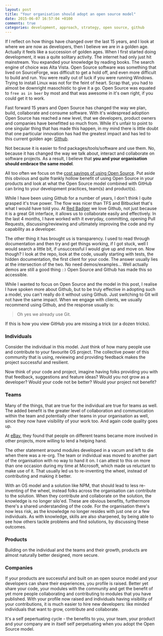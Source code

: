 ```yaml
---
layout: post
title: "Your organisation should adopt an open source model"
date: 2015-06-07 16:57:04 +0100
comments: true
categories: development, approach, strategy, open source, github
---
```


If I reflect on how things have changed over the last 15 years, and I look at where we are now as developers, then I believe we are in a golden age. Actually it feels like a succession of golden ages. When I first started doing development, it was a quite solitary activity. The internet had only just hit mainstream. You expanded your knowledge by reading books. The search engine of choice was Alta Vista. Open Source software was something that lived on SourceForge, was difficult to get a hold off, and even more difficult to build and run. You were really out of luck if you were running Windows. Trying to install Linux was not for the feint of heart. Scrap that, you had to almost be downright masochistic to give it a go. Open Source was equated to `free as in beer` by most and that was awesome in it's own right, if you could get it to work.

Fast forward 15 years and Open Source has changed the way we plan, build, collaborate and consume software. With it's widespread adoption Open Source has reached a new level, that we developers, product owners and companies have benefitted so much from. While it's unfair to point to one singular thing that has made this happen, in my mind there is little doubt that one particular innovation has had the greatest impact and has led to this current golden age: [Github](https://github.com/). 

Not because it is easier to find packages/tools/software and use them. No, because it has changed the way we talk about, interact and collaborate on software projects. As a result, I believe that __you and your organisation should embrace the same model__. 

All too often we focus on the [cost savings of using Open Source](http://www.bbc.co.uk/news/business-18466270). Put aside this obvious and quite frankly hollow benefit of using Open Source in your products and look at what the Open Source model combined with GitHub can bring to your development practices, team(s) and product(s).

While I have been using Github for a number of years, I don't think I quite grasped it's true power. The flow was nicer than TFS and Bitbucket that's what I would have told you. At [Red Badger](http://wwww.red-badger.com/) we love Github, not just because it is a great Git interface, it allows us to collaborate easily and effectively. In the last 4 months, I have worked with it everyday, committing, opening Pull Requests, discussing/reviewing and ultimately improving the code and my capability as a developer. 

The other thing it has brought us is transparency. I used to read through documentation and then try and get things working, if I got stuck, well I would search a little bit, if unsuccessful I would give up and move on. Now though? I look at the repo, look at the code, usually starting with tests, the hidden documentation, the first client for your code. The answer usually lies at the intersection of the two. No need demos/examples... Well actually demos are still a good thing `:)` Open Source and Github has made this so accessible.

While I wanted to focus on Open Source and the model in this post, I realise I have spoken more about Github, but to be truly effective in adopting such a model, you can't really do it without using Github. Just switching to Git will not have the same impact. When we engage with clients, we usually recommend using Github, and the response usually is:

> Oh yes we already use Git. 

If this is how you view GitHub you are missing a trick (or a dozen tricks).

### Individuals

Consider the individual in this model. Just think of how many people use and contribute to your favourite OS project. The collective power of this community that is using, reviewing and providing feedback makes the project successful and resilient.

Now think of your code and project, imagine having folks providing you with that feedback, suggestions and feature ideas? Would you not grow as a developer? Would your code not be better? Would your project not benefit?

### Teams

Many of the things, that are true for the individual are true for teams as well. The added benefit is the greater level of collaboration and communication within the team and potentially other teams in your organisation as well, since they now have visibility of your work too. And again code quality goes up. 

At [eBay](https://www.talentbuddy.co/blog/building-with-node-js-at-ebay), they found that people on different teams became more involved in other projects, more willing to lend a helping hand. 

The other statement around modules developed in a vacum and left to die when there was a re-org. The team or individual was moved to another part of the organisation with no way to hand it on. I can attest to this on more than one occasion during my time at Microsoft, which made us reluctant to make use of it. That usually led us to re-inventing the wheel, instead of contributing and making it better.

With an OS model and a solution like NPM, that should lead to less re-inventing of the wheel, instead folks across the organisation can contribute to the solution. When they contribute and collaborate on the solution, the knowledge is no longer silo'ed. These are obvious benefits, furthermore there's a shared understanding of the code. For the organisation there's now less risk, as the knowledge no longer resides with just one or a few individuals. As with knowledge, skills are also sharpened, by being able to see how others tackle problems and find solutions, by discussing these outcomes.

### Products

Building on the individual and the teams and their growth, products are almost naturally better designed, more secure.


### Companies
If your products are successful and built on an open source model and your developers can share their experiences, you profile is raised. Better yet share your code, your modules with the community and get the benefit of yet more people collaborating and contributing to modules that you have published. With your profile now raised and individuals having visibility of your contributions, it is much easier to hire new developers: like minded individuals that want to grow, contribute and collaborate. 

It's a self pepertuating cycle - the benefits to you, your team, your product and your company are in itself self perpetuating when you adopt the Open Source model.